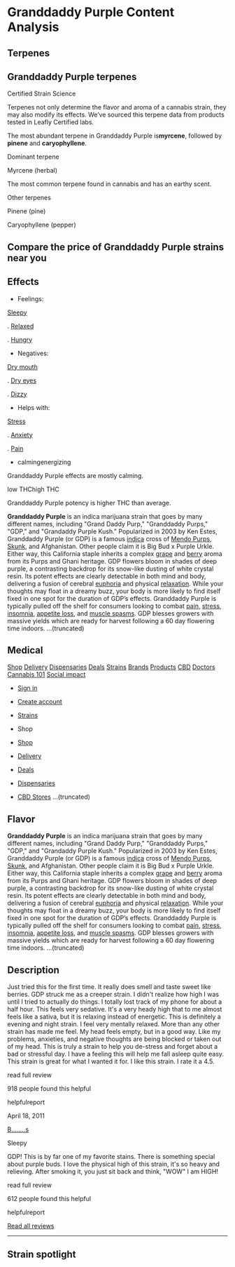 # Granddaddy Purple Content Analysis

## Terpenes

## Granddaddy Purple terpenes

Certified Strain Science

Terpenes not only determine the flavor and aroma of a cannabis strain, they may also modify its effects. We’ve sourced this terpene data from products tested in Leafly Certified labs.

The most abundant terpene in Granddaddy Purple is**myrcene**, followed by **pinene** and **caryophyllene**.

Dominant terpene

Myrcene (herbal)

The most common terpene found in cannabis and has an earthy scent.

Other terpenes

Pinene (pine)

Caryophyllene (pepper)

## Compare the price of Granddaddy Purple strains near you

## Effects

- Feelings:

[Sleepy](https://www.leafly.com/strains/granddaddy-purple#strain-sensations-section)



. [Relaxed](https://www.leafly.com/strains/granddaddy-purple#strain-sensations-section)



. [Hungry](https://www.leafly.com/strains/granddaddy-purple#strain-sensations-section)

- Negatives:

[Dry mouth](https://www.leafly.com/strains/granddaddy-purple#strain-sensations-section)



. [Dry eyes](https://www.leafly.com/strains/granddaddy-purple#strain-sensations-section)



. [Dizzy](https://www.leafly.com/strains/granddaddy-purple#strain-sensations-section)

- Helps with:

[Stress](https://www.leafly.com/strains/granddaddy-purple#helps-with-section)



. [Anxiety](https://www.leafly.com/strains/granddaddy-purple#helps-with-section)



. [Pain](https://www.leafly.com/strains/granddaddy-purple#helps-with-section)

- calmingenergizing













Granddaddy Purple effects are mostly calming.





low THChigh THC













Granddaddy Purple potency is higher THC than average.


**Granddaddy Purple** is an indica marijuana strain that goes by many different names, including "Grand Daddy Purp," "Granddaddy Purps," "GDP," and "Grandaddy Purple Kush." Popularized in 2003 by Ken Estes, Granddaddy Purple (or GDP) is a famous [indica](https://www.leafly.com/strains/lists/category/indica) cross of [Mendo Purps](https://www.leafly.com/strains/mendocino-purps), [Skunk](https://www.leafly.com/strains/skunk-1), and Afghanistan. Other people claim it is Big Bud x Purple Urkle. Either way, this California staple inherits a complex [grape](https://www.leafly.com/strains/lists/flavor/grape) and [berry](https://www.leafly.com/strains/lists/flavor/berry) aroma from its Purps and Ghani heritage. GDP flowers bloom in shades of deep purple, a contrasting backdrop for its snow-like dusting of white crystal resin. Its potent effects are clearly detectable in both mind and body, delivering a fusion of cerebral [euphoria](https://www.leafly.com/strains/lists/effect/euphoric) and physical [relaxation](https://www.leafly.com/strains/lists/effect/relaxed). While your thoughts may float in a dreamy buzz, your body is more likely to find itself fixed in one spot for the duration of GDP’s effects. Granddaddy Purple is typically pulled off the shelf for consumers looking to combat [pain](https://www.leafly.com/strains/lists/condition/pain), [stress](https://www.leafly.com/strains/lists/condition/stress), [insomnia](https://www.leafly.com/strains/lists/condition/insomnia), [appetite loss](https://www.leafly.com/strains/lists/condition/lack-of-appetite), and [muscle spasms](https://www.leafly.com/strains/lists/condition/muscle-spasms). GDP blesses growers with massive yields which are ready for harvest following a 60 day flowering time indoors.
...(truncated)

## Medical

[Shop](https://www.leafly.com/shop) [Delivery](https://www.leafly.com/delivery) [Dispensaries](https://www.leafly.com/dispensaries) [Deals](https://www.leafly.com/deals) [Strains](https://www.leafly.com/strains/lists) [Brands](https://www.leafly.com/brands) [Products](https://www.leafly.com/products) [CBD](https://www.leafly.com/cbd-stores) [Doctors](https://www.leafly.com/medical-marijuana-doctors) [Cannabis 101](https://www.leafly.com/news/cannabis-101) [Social impact](https://www.leafly.com/social-impact)

- [Sign in](https://sso.leafly.com/sign-in?rd=https%3A%2F%2Fwww.leafly.com%2Fstrains%2Fgranddaddy-purple)
- [Create account](https://sso.leafly.com/sign-up?rd=https%3A%2F%2Fwww.leafly.com%2Fstrains%2Fgranddaddy-purple)

- [Strains](https://www.leafly.com/strains/lists)

- Shop
- [Shop](https://www.leafly.com/shop)
- [Delivery](https://www.leafly.com/delivery)
- [Deals](https://www.leafly.com/deals)
- [Dispensaries](https://www.leafly.com/dispensaries)
- [CBD Stores](https://www.leafly.com/cbd-stores)
...(truncated)

## Flavor

**Granddaddy Purple** is an indica marijuana strain that goes by many different names, including "Grand Daddy Purp," "Granddaddy Purps," "GDP," and "Grandaddy Purple Kush." Popularized in 2003 by Ken Estes, Granddaddy Purple (or GDP) is a famous [indica](https://www.leafly.com/strains/lists/category/indica) cross of [Mendo Purps](https://www.leafly.com/strains/mendocino-purps), [Skunk](https://www.leafly.com/strains/skunk-1), and Afghanistan. Other people claim it is Big Bud x Purple Urkle. Either way, this California staple inherits a complex [grape](https://www.leafly.com/strains/lists/flavor/grape) and [berry](https://www.leafly.com/strains/lists/flavor/berry) aroma from its Purps and Ghani heritage. GDP flowers bloom in shades of deep purple, a contrasting backdrop for its snow-like dusting of white crystal resin. Its potent effects are clearly detectable in both mind and body, delivering a fusion of cerebral [euphoria](https://www.leafly.com/strains/lists/effect/euphoric) and physical [relaxation](https://www.leafly.com/strains/lists/effect/relaxed). While your thoughts may float in a dreamy buzz, your body is more likely to find itself fixed in one spot for the duration of GDP’s effects. Granddaddy Purple is typically pulled off the shelf for consumers looking to combat [pain](https://www.leafly.com/strains/lists/condition/pain), [stress](https://www.leafly.com/strains/lists/condition/stress), [insomnia](https://www.leafly.com/strains/lists/condition/insomnia), [appetite loss](https://www.leafly.com/strains/lists/condition/lack-of-appetite), and [muscle spasms](https://www.leafly.com/strains/lists/condition/muscle-spasms). GDP blesses growers with massive yields which are ready for harvest following a 60 day flowering time indoors.
...(truncated)

## Description

Just tried this for the first time. It really does smell and taste sweet like berries. GDP struck me as a creeper strain. I didn't realize how high I was until I tried to actually do things. I totally lost track of my phone for about a half hour. This feels very sedative. It's a very heady high that to me almost feels like a sativa, but it is relaxing instead of energetic. This is definitely a evening and night strain. I feel very mentally relaxed. More than any other strain has made me feel. My head feels empty, but in a good way. Like my problems, anxieties, and negative thoughts are being blocked or taken out of my head. This is truly a strain to help you de-stress and forget about a bad or stressful day. I have a feeling this will help me fall asleep quite easy. This strain is great for what I wanted it for. I like this strain. I rate it a 4.5.

read full review

918 people found this helpful

helpfulreport

April 18, 2011

[B........s](https://www.leafly.com/profile/3be44b72-b228-46ad-84fe-61a52b791575)

Sleepy

GDP! This is by far one of my favorite stains. There is something special about purple buds. I love the physical high of this strain, it's so heavy and relieving. After smoking it, you just sit back and think, "WOW" I am HIGH!

read full review

612 people found this helpful

helpfulreport

[Read all reviews](https://www.leafly.com/strains/granddaddy-purple/reviews)

* * *

## Strain spotlight

